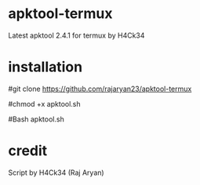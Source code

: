 # apktool-termux
Latest apktool 2.4.1 for termux by H4Ck34

# installation
 #git clone https://github.com/rajaryan23/apktool-termux
 
 #chmod +x apktool.sh
 
 #Bash apktool.sh

# credit
 Script by H4Ck34 (Raj Aryan)
 
